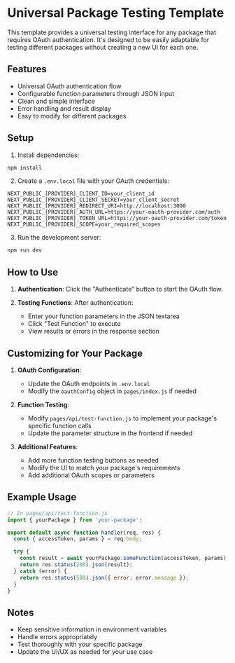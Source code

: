 # Universal Package Testing Template

This template provides a universal testing interface for any package that requires OAuth authentication. It's designed to be easily adaptable for testing different packages without creating a new UI for each one.

## Features

- Universal OAuth authentication flow
- Configurable function parameters through JSON input
- Clean and simple interface
- Error handling and result display
- Easy to modify for different packages

## Setup

1. Install dependencies:

```bash
npm install
```

2. Create a `.env.local` file with your OAuth credentials:

```env
NEXT_PUBLIC_[PROVIDER]_CLIENT_ID=your_client_id
NEXT_PUBLIC_[PROVIDER]_CLIENT_SECRET=your_client_secret
NEXT_PUBLIC_[PROVIDER]_REDIRECT_URI=http://localhost:3000
NEXT_PUBLIC_[PROVIDER]_AUTH_URL=https://your-oauth-provider.com/auth
NEXT_PUBLIC_[PROVIDER]_TOKEN_URL=https://your-oauth-provider.com/token
NEXT_PUBLIC_[PROVIDER]_SCOPE=your_required_scopes
```

3. Run the development server:

```bash
npm run dev
```

## How to Use

1. **Authentication**: Click the "Authenticate" button to start the OAuth flow.

2. **Testing Functions**: After authentication:
   - Enter your function parameters in the JSON textarea
   - Click "Test Function" to execute
   - View results or errors in the response section

## Customizing for Your Package

1. **OAuth Configuration**:

   - Update the OAuth endpoints in `.env.local`
   - Modify the `oauthConfig` object in `pages/index.js` if needed

2. **Function Testing**:

   - Modify `pages/api/test-function.js` to implement your package's specific function calls
   - Update the parameter structure in the frontend if needed

3. **Additional Features**:
   - Add more function testing buttons as needed
   - Modify the UI to match your package's requirements
   - Add additional OAuth scopes or parameters

## Example Usage

```javascript
// In pages/api/test-function.js
import { yourPackage } from 'your-package';

export default async function handler(req, res) {
  const { accessToken, params } = req.body;

  try {
    const result = await yourPackage.someFunction(accessToken, params);
    return res.status(200).json(result);
  } catch (error) {
    return res.status(500).json({ error: error.message });
  }
}
```

## Notes

- Keep sensitive information in environment variables
- Handle errors appropriately
- Test thoroughly with your specific package
- Update the UI/UX as needed for your use case
